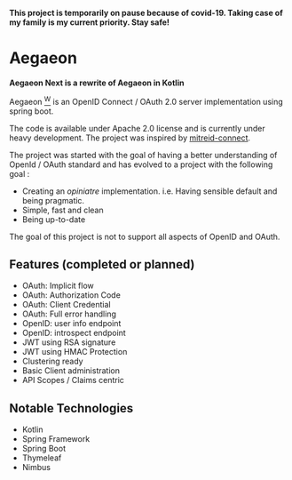 **This project is temporarily on pause because of covid-19. Taking case of my family is my current priority. Stay safe!**

# Aegaeon

**Aegaeon Next is a rewrite of Aegaeon in Kotlin**

Aegaeon [<sup>W</sup>](https://en.wikipedia.org/wiki/Aegaeon_(moon)) is an OpenID Connect / OAuth 2.0 server implementation using spring boot.

The code is available under Apache 2.0 license and is currently under heavy development.
The project was inspired by [mitreid-connect](https://github.com/mitreid-connect/OpenID-Connect-Java-Spring-Server).

The project was started with the goal of having a better understanding of OpenId / OAuth standard and has evolved to a project with the following goal :

- Creating an *opiniatre* implementation. i.e. Having sensible default and being pragmatic.
- Simple, fast and clean
- Being up-to-date

The goal of this project is not to support all aspects of OpenID and OAuth.


## Features (completed or planned)

- OAuth: Implicit flow 
- OAuth: Authorization Code 
- OAuth: Client Credential
- OAuth: Full error handling 
- OpenID: user info endpoint
- OpenID: introspect endpoint
- JWT using RSA signature 
- JWT using HMAC Protection
- Clustering ready 
- Basic Client administration
- API Scopes / Claims centric

## Notable Technologies

- Kotlin 
- Spring Framework
- Spring Boot
- Thymeleaf
- Nimbus
